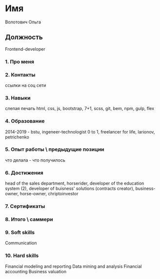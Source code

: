 # Имя #
Волотович Ольга
## Должность ##
Frontend-developer
### 1. Про меня ###

### 2. Контакты ###
ссылки на соц сети
### 3. Навыки ###
слепая печать
html, css, js, bootstrap, 7+1, scss, git, bem, npm, gulp, flex
### 4. Образование ###
2014-2019 - bstu, ingeneer-technologist
0 to 1, freelancer for life, larionov, petrichenko
### 5. Опыт работы  \ предыдущие позиции ###
что делала - что получилось
### 6. Достижения ###
head of the sales department, horserider, developer of the education system (2), developer of buisness' solutions (contracts creator), business-owner, horse-owner, chriptoinvestor
### 7. Сертификаты ###
### 8. Итого \ саммери ###
### 9. Soft skills ###

Communication

### 10. Hard skills ###
Financial modeling and reporting
Data mining and analysis
Financial accounting
Business valuation


